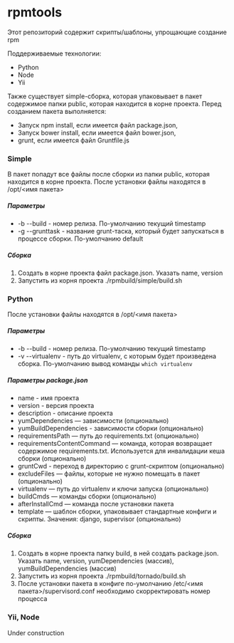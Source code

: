 # rpmtools

Этот репозиторий содержит скрипты/шаблоны, упрощающие создание rpm

Поддерживаемые технологии:

* Python
* Node
* Yii

Также существует simple-сборка, которая упаковывает в пакет 
содержимое папки public, которая находится в корне проекта. 
Перед созданием пакета выполняется:

* Запуск npm install, если имеется файл package.json,
* Запуск bower install, если имеется файл bower.json,
* grunt, если имеется файл Gruntfile.js

### Simple

В пакет попадут все файлы после сборки из папки public, которая находится в корне проекта.
После установки файлы находятся в /opt/<имя пакета>

##### Параметры

* -b --build - номер релиза. По-умолчанию текущий timestamp
* -g --grunttask - название grunt-таска, который будет запускаться в процессе сборки. По-умолчанию default

##### Сборка

1. Создать в корне проекта файл package.json. Указать name, version
2. Запустить из корня проекта ./rpmbuild/simple/build.sh

### Python

После установки файлы находятся в /opt/<имя пакета>

##### Параметры

* -b --build - номер релиза. По-умолчанию текущий timestamp
* -v --virtualenv - путь до virtualenv, с которым будет произведена сборка. По-умолчанию вывод команды ```which virtualenv``` 

##### Параметры package.json

* name - имя проекта
* version - версия проекта
* description - описание проекта
* yumDependencies — зависимости (опционально)
* yumBuildDependencies - зависимости сборки (опционально)
* requirementsPath — путь до requirements.txt (опционально)
* requirementsContentCommand — команда, которая возвращает содержимое requirements.txt. Используется для инвалидации кеша сборки (опционально)
* gruntCwd - переход в директорию с grunt-скриптом (опционально)
* excludeFiles — файлы, которые не нужно помещать в пакет (опционально)
* virtualenv — путь до virtualenv и ключи запуска (опционально)
* buildCmds — команды сборки (опционально) 
* afterInstallCmd — команда после установки пакета 
* template — шаблон сборки, упаковывает стандартные конфиги и скрипты. Значения: django, supervisor (опционально)

 
##### Сборка

1. Создать в корне проекта папку build, в ней создать package.json. Указать name, version, yumDependencies (массив), yumBuildDependencies (массив)
2. Запустить из корня проекта ./rpmbuild/tornado/build.sh
3. После установки пакета в конфиге по-умолчанию /etc/<имя пакета>/supervisord.conf необходимо скорректировать номер процесса

### Yii, Node

Under construction